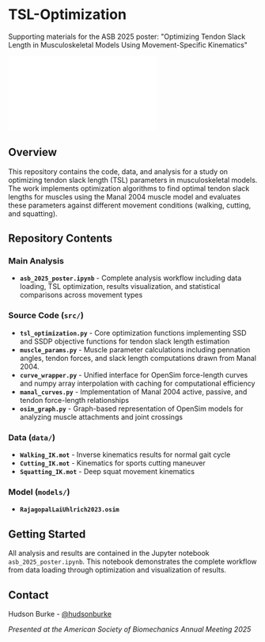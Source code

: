 # TSL-Optimization

Supporting materials for the ASB 2025 poster: "Optimizing Tendon Slack Length in Musculoskeletal Models Using Movement-Specific Kinematics"

![ASB_Poster](./ASB_Poster.pdf)

## Overview

This repository contains the code, data, and analysis for a study on optimizing tendon slack length (TSL) parameters in musculoskeletal models. The work implements optimization algorithms to find optimal tendon slack lengths for muscles using the Manal 2004 muscle model and evaluates these parameters against different movement conditions (walking, cutting, and squatting).

## Repository Contents

### Main Analysis
- **`asb_2025_poster.ipynb`** - Complete analysis workflow including data loading, TSL optimization, results visualization, and statistical comparisons across movement types

### Source Code (`src/`)
- **`tsl_optimization.py`** - Core optimization functions implementing SSD and SSDP objective functions for tendon slack length estimation
- **`muscle_params.py`** - Muscle parameter calculations including pennation angles, tendon forces, and slack length computations drawn from Manal 2004. 
- **`curve_wrapper.py`** - Unified interface for OpenSim force-length curves and numpy array interpolation with caching for computational efficiency
- **`manal_curves.py`** - Implementation of Manal 2004 active, passive, and tendon force-length relationships
- **`osim_graph.py`** - Graph-based representation of OpenSim models for analyzing muscle attachments and joint crossings

### Data (`data/`)
- **`Walking_IK.mot`** - Inverse kinematics results for normal gait cycle
- **`Cutting_IK.mot`** - Kinematics for sports cutting maneuver
- **`Squatting_IK.mot`** - Deep squat movement kinematics

### Model (`models/`)
- **`RajagopalLaiUhlrich2023.osim`**

## Getting Started

All analysis and results are contained in the Jupyter notebook `asb_2025_poster.ipynb`. This notebook demonstrates the complete workflow from data loading through optimization and visualization of results.

## Contact

Hudson Burke - [@hudsonburke](https://github.com/hudsonburke)

*Presented at the American Society of Biomechanics Annual Meeting 2025*
